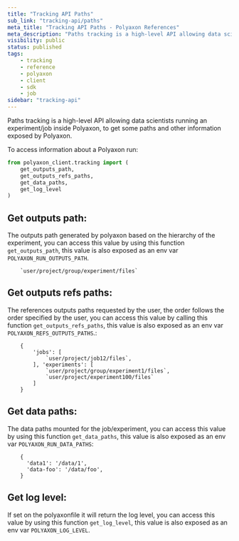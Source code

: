 ```yaml
---
title: "Tracking API Paths"
sub_link: "tracking-api/paths"
meta_title: "Tracking API Paths - Polyaxon References"
meta_description: "Paths tracking is a high-level API allowing data scientists running an experiment/job inside Polyaxon, to get some paths and other information exposed by Polyaxon."
visibility: public
status: published
tags:
    - tracking
    - reference
    - polyaxon
    - client
    - sdk
    - job
sidebar: "tracking-api"
---
```


Paths tracking is a high-level API allowing data scientists running an experiment/job inside Polyaxon, to get some paths and other information exposed by Polyaxon.

To access information about a Polyaxon run:

```python
from polyaxon_client.tracking import (
    get_outputs_path,
    get_outputs_refs_paths,
    get_data_paths,
    get_log_level
)
``` 


## Get outputs path: 

The outputs path generated by polyaxon based on the hierarchy of the experiment,
you can access this value by using this function `get_outputs_path`, 
this value is also exposed as an env var `POLYAXON_RUN_OUTPUTS_PATH`.

        `user/project/group/experiment/files`


## Get outputs refs paths: 

The references outputs paths requested by the user, the order follows the order specified by the user, 
you can access this value by calling this function `get_outputs_refs_paths`, 
this value is also exposed as an env var `POLYAXON_REFS_OUTPUTS_PATHS`.:

        {
            'jobs': [
                `user/project/job12/files`,
            ], 'experiments': [
                `user/project/group/experiment1/files`,
                `user/project/experiment100/files`
            ]
        }


## Get data paths: 

The data paths mounted for the job/experiment, 
you can access this value by using this function `get_data_paths`, 
this value is also exposed as an env var `POLYAXON_RUN_DATA_PATHS`:

        {
          'data1': '/data/1',
          'data-foo': '/data/foo',
        }


## Get log level: 

If set on the polyaxonfile it will return the log level,
you can access this value by using this function `get_log_level`, 
this value is also exposed as an env var `POLYAXON_LOG_LEVEL`.

